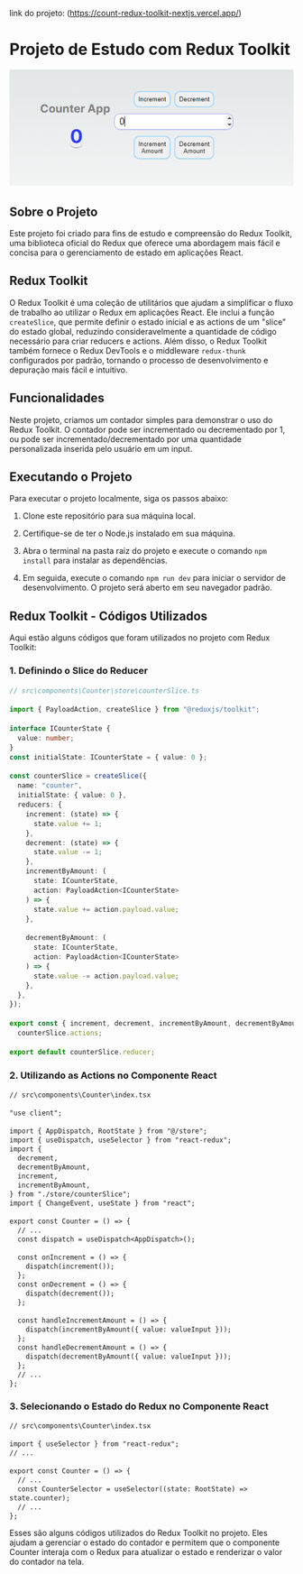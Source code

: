 link do projeto: (https://count-redux-toolkit-nextjs.vercel.app/)

# Projeto de Estudo com Redux Toolkit

![Tela Principal](public/interface.png)

## Sobre o Projeto

Este projeto foi criado para fins de estudo e compreensão do Redux Toolkit, uma biblioteca oficial do Redux que oferece uma abordagem mais fácil e concisa para o gerenciamento de estado em aplicações React.

## Redux Toolkit

O Redux Toolkit é uma coleção de utilitários que ajudam a simplificar o fluxo de trabalho ao utilizar o Redux em aplicações React. Ele inclui a função `createSlice`, que permite definir o estado inicial e as actions de um "slice" do estado global, reduzindo consideravelmente a quantidade de código necessário para criar reducers e actions. Além disso, o Redux Toolkit também fornece o Redux DevTools e o middleware `redux-thunk` configurados por padrão, tornando o processo de desenvolvimento e depuração mais fácil e intuitivo.

## Funcionalidades

Neste projeto, criamos um contador simples para demonstrar o uso do Redux Toolkit. O contador pode ser incrementado ou decrementado por 1, ou pode ser incrementado/decrementado por uma quantidade personalizada inserida pelo usuário em um input.

## Executando o Projeto

Para executar o projeto localmente, siga os passos abaixo:

1. Clone este repositório para sua máquina local.

2. Certifique-se de ter o Node.js instalado em sua máquina.

3. Abra o terminal na pasta raiz do projeto e execute o comando `npm install` para instalar as dependências.

4. Em seguida, execute o comando `npm run dev` para iniciar o servidor de desenvolvimento. O projeto será aberto em seu navegador padrão.

## Redux Toolkit - Códigos Utilizados

Aqui estão alguns códigos que foram utilizados no projeto com Redux Toolkit:

### 1. Definindo o Slice do Reducer

```typescript
// src\components\Counter\store\counterSlice.ts

import { PayloadAction, createSlice } from "@reduxjs/toolkit";

interface ICounterState {
  value: number;
}
const initialState: ICounterState = { value: 0 };

const counterSlice = createSlice({
  name: "counter",
  initialState: { value: 0 },
  reducers: {
    increment: (state) => {
      state.value += 1;
    },
    decrement: (state) => {
      state.value -= 1;
    },
    incrementByAmount: (
      state: ICounterState,
      action: PayloadAction<ICounterState>
    ) => {
      state.value += action.payload.value;
    },

    decrementByAmount: (
      state: ICounterState,
      action: PayloadAction<ICounterState>
    ) => {
      state.value -= action.payload.value;
    },
  },
});

export const { increment, decrement, incrementByAmount, decrementByAmount } =
  counterSlice.actions;

export default counterSlice.reducer;
```

### 2. Utilizando as Actions no Componente React

```tsx
// src\components\Counter\index.tsx

"use client";

import { AppDispatch, RootState } from "@/store";
import { useDispatch, useSelector } from "react-redux";
import {
  decrement,
  decrementByAmount,
  increment,
  incrementByAmount,
} from "./store/counterSlice";
import { ChangeEvent, useState } from "react";

export const Counter = () => {
  // ...
  const dispatch = useDispatch<AppDispatch>();

  const onIncrement = () => {
    dispatch(increment());
  };
  const onDecrement = () => {
    dispatch(decrement());
  };

  const handleIncrementAmount = () => {
    dispatch(incrementByAmount({ value: valueInput }));
  };
  const handleDecrementAmount = () => {
    dispatch(decrementByAmount({ value: valueInput }));
  };
  // ...
};
```

### 3. Selecionando o Estado do Redux no Componente React

```tsx
// src\components\Counter\index.tsx

import { useSelector } from "react-redux";
// ...

export const Counter = () => {
  // ...
  const CounterSelector = useSelector((state: RootState) => state.counter);
  // ...
};
```
Esses são alguns códigos utilizados do Redux Toolkit no projeto. Eles ajudam a gerenciar o estado do contador e permitem que o componente Counter interaja com o Redux para atualizar o estado e renderizar o valor do contador na tela.
